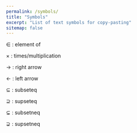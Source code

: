 ```yaml
---
permalink: /symbols/
title: "Symbols"
excerpt: "List of text symbols for copy-pasting"
sitemap: false
---
```


∈ : element of

× : times/multiplication

→ : right arrow

← : left arrow

⊆ : subseteq

⊇ : supseteq

⊊ : subsetneq

⊋ : supsetneq